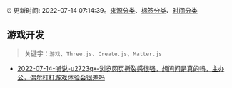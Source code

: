 :alarm_clock: 更新时间: 2022-07-14 07:14:39。[来源分类](../README.md)、[标签分类](../TAGS.md)、[时间分类](../TIMELINE.md)

## 游戏开发


> 关键字：`游戏`、`Three.js`、`Create.js`、`Matter.js`



- [2022-07-14-听说-u2723qx-浏览网页撕裂感很强，想问问是真的吗，主办公，偶尔打打游戏体验会很差吗](https://www.v2ex.com/t/866140) 
